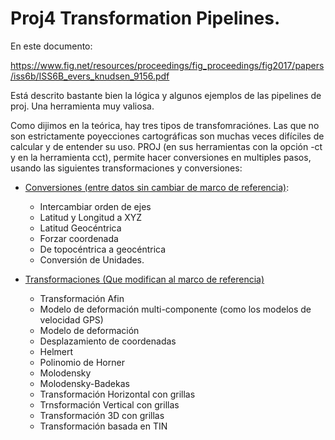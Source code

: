 # Proj4 Transformation Pipelines.

En este documento:

https://www.fig.net/resources/proceedings/fig_proceedings/fig2017/papers/iss6b/ISS6B_evers_knudsen_9156.pdf

Está descrito bastante bien la lógica y algunos ejemplos de las pipelines de proj. Una herramienta muy valiosa.

Como dijimos en la teórica, hay tres tipos de transfomraciónes. Las que no son estrictamente poyecciones cartográficas son muchas veces difíciles de calcular y de entender su uso. PROJ (en sus herramientas con la opción -ct y en la herramienta cct), permite hacer conversiones en multiples pasos, usando las siguientes transformaciones y conversiones:

- [Conversiones (entre datos sin cambiar de marco de referencia)](https://proj.org/operations/conversions/index.html):
    - Intercambiar orden de ejes
    - Latitud y Longitud a XYZ
    - Latitud Geocéntrica
    - Forzar coordenada
    - De topocéntrica a geocéntrica
    - Conversión de Unidades.

- [Transformaciones  (Que modifican al marco de referencia)](https://proj.org/operations/transformations/index.html)
   - Transformación Afin
   - Modelo de deformación multi-componente (como los modelos de velocidad GPS)
   - Modelo de deformación
   - Desplazamiento de coordenadas
   - Helmert
   - Polinomio de Horner
   - Molodensky
   - Molodensky-Badekas
   - Transformación Horizontal con grillas
   - Trnsformación Vertical con grillas
   - Transformación 3D con grillas
   - Transformación basada en TIN

